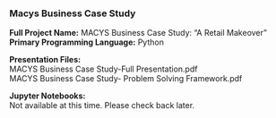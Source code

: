 ### Macys Business Case Study
**Full Project Name:** MACYS Business Case Study: “A Retail Makeover”    
**Primary Programming Language:**  Python  

**Presentation Files:**     
MACYS Business Case Study-Full Presentation.pdf  
MACYS Business Case Study- Problem Solving Framework.pdf 

**Jupyter Notebooks:**   
Not available at this time.  Please check back later.   
